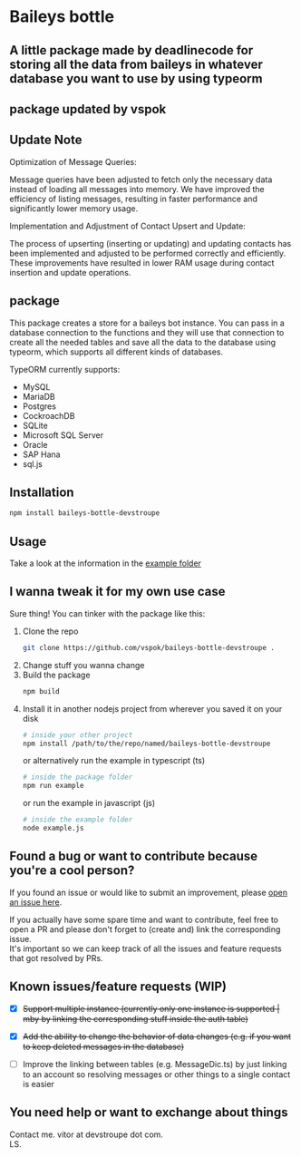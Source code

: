 # Baileys bottle

## A little package made by deadlinecode for storing all the data from baileys in whatever database you want to use by using typeorm

## package updated by vspok
## Update Note

Optimization of Message Queries:

Message queries have been adjusted to fetch only the necessary data instead of loading all messages into memory.
We have improved the efficiency of listing messages, resulting in faster performance and significantly lower memory usage.

Implementation and Adjustment of Contact Upsert and Update:

The process of upserting (inserting or updating) and updating contacts has been implemented and adjusted to be performed correctly and efficiently.
These improvements have resulted in lower RAM usage during contact insertion and update operations.

<!-- If you like my work please consider donate to me. https://www.buymeacoffee.com/vspok -->
## package 

This package creates a store for a baileys bot instance. You can pass in a database connection to the functions and they will use that connection to create all the needed tables and save all the data to the database using typeorm, which supports all different kinds of databases.

TypeORM currently supports:

- MySQL
- MariaDB
- Postgres
- CockroachDB
- SQLite
- Microsoft SQL Server
- Oracle
- SAP Hana
- sql.js

## Installation

```bash
npm install baileys-bottle-devstroupe
```

## Usage

Take a look at the information in the [example folder](https://github.com/vspok/baileys-bottle-devstroupe/blob/master/src/example/)

## I wanna tweak it for my own use case

Sure thing! You can tinker with the package like this:

1. Clone the repo
   ```bash
   git clone https://github.com/vspok/baileys-bottle-devstroupe .
   ```
2. Change stuff you wanna change
3. Build the package
   ```bash
   npm build
   ```
4. Install it in another nodejs project from wherever you saved it on your disk
   ```bash
   # inside your other project
   npm install /path/to/the/repo/named/baileys-bottle-devstroupe
   ```
   or alternatively run the example in typescript (ts)
   ```bash
   # inside the package folder
   npm run example
   ```
   or run the example in javascript (js)
   ```bash
   # inside the example folder
   node example.js
   ```


## Found a bug or want to contribute because you're a cool person?

If you found an issue or would like to submit an improvement, please [open an issue here](https://github.com/vspok/baileys-bottle-devstroupe/issues/new/choose).

If you actually have some spare time and want to contribute, feel free to open a PR and please don't forget to (create and) link the corresponding issue. <br/>
It's important so we can keep track of all the issues and feature requests that got resolved by PRs.

## Known issues/feature requests (WIP)

- [x] ~~Support multiple instance (currently only one instance is supported | mby by linking the corresponding stuff inside the auth table)~~

- [x] ~~Add the ability to change the behavior of data changes (e.g. if you want to keep deleted messages in the database)~~

- [ ] Improve the linking between tables (e.g. MessageDic.ts) by just linking to an account so resolving messages or other things to a single contact is easier

## You need help or want to exchange about things

Contact me. vitor at devstroupe dot com.<br/>
LS.<br/>
